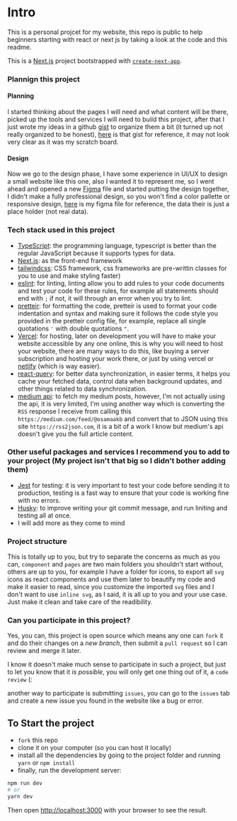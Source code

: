 # Intro
This is a personal projcet for my website, this repo is public to help beginners starting with react or next js by taking a look at the code and this readme.

This is a [Next.js](https://nextjs.org/) project bootstrapped with [`create-next-app`](https://github.com/vercel/next.js/tree/canary/packages/create-next-app).

### Plannign this project

#### Planning
I started thinking about the pages I will need and what content will be there, picked up the tools and services I will need to build this project, after that I just wrote my ideas in a github [gist](https://gist.github.com/) to organize them a bit (it turned up not really organized to be honest), [here](https://gist.github.com/osamaakb/56ae5997e75a06a1052be09a9ab27cf0) is that gist for reference, it may not look very clear as it was my scratch board.

#### Design
Now we go to the design phase, I have some experience in UI/UX to design a small website like this one, also I wanted it to represent me, so I went ahead and opened a new [Figma](https://www.figma.com/) file and started putting the design together, I didn't make a fully professional design, so you won't find a color pallette or responsive design, [here](https://www.figma.com/file/yVausHLif05C8cIiUVQN16/Portofolio?node-id=0%3A1) is my figma file for reference, the data their is just a place holder (not real data).

### Tech stack used in this project
- [TypeScript](https://www.typescriptlang.org/): the programming language, typescript is better than the regular JavaScript because it supports types for data.
- [Next.js](https://nextjs.org/): as the front-end framework
- [tailwindcss](https://tailwindcss.com/): CSS framework, css frameworks are pre-writtin classes for you to use and make styling faster)
- [eslint](https://eslint.org/): for linting, linting allow you to add rules to your code documents and test your code for these rules, for example all statements should end with `;` if not, it will through an error when you try to lint.
- [pretteir](https://prettier.io/): for formatting the code, pretteir is used to format your code indentation and syntax and making sure it follows the code style you provided in the pretteir config file, for example, replace all single quotations `'` with double quotations `"`.
- [Vercel](https://vercel.com/dashboard): for hosting, later on development you will have to make your website accessible by any one online, this is why you will need to host your website, there are many ways to do this, like buying a server subscription and hosting your work there, or just by using vercel or [netlify](https://www.netlify.com/) (which is way easier).
- [react-query](https://react-query.tanstack.com/): for better data synchronization, in easier terms, it helps you cache your fetched data, control data when background updates, and other things related to data synchronization.
- [medium api](https://github.com/Medium/medium-api-docs#22-self-issued-access-tokens): to fetch my medium posts, however, I'm not actually using the api, it is very limited, I'm using another way which is converting the `RSS` response I receive from calling this `https://medium.com/feed/@osamaakb` and convert that to JSON using this site `https://rss2json.com`, it is a bit of a work I know but medium's api doesn't give you the full article content.

### Other useful packages and services I recommend you to add to your project (My project isn't that big so I didn't bother adding them)
- [Jest](https://jestjs.io/docs/getting-started) for testing: it is very important to test your code before sending it to production, testing is a fast way to ensure that your code is working fine with no errors.
- [Husky](https://typicode.github.io/husky/#/?id=install): to improve writing your git commit message, and run liniting and testing all at once.
- I will add more as they come to mind

### Project structure
This is totally up to you, but try to separate the concerns as much as you can, `component` and `pages` are two main folders you shouldn't start without, others are up to you, for example I have a folder for icons, to export all `svg` icons as react components and use them later to beautify my code and make it easier to read, since you customize the imported `svg` files and I don't want to use `inline svg`, as I said, it is all up to you and your use case. Just make it clean and take care of the readibility.

### Can you participate in this project?
Yes, you can, this project is open source which means any one can `fork` it and do their changes on a *new branch*, then submit a `pull request` so I can review and merge it later.

I know it doesn't make much sense to participate in such a project, but just to let you know that it *is possible*, you will only get one thing out of it, a `code review` (:

another way to participate is submitting `issues`, you can go to the `issues` tab and create a new issue you found in the website like a bug or error.

## To Start the project
- `fork` this repo
- clone it on your computer (so you can host it locally)
- install all the dependencies by going to the project folder and running `yarn` or `npm install`
- finally, run the development server:

```bash
npm run dev
# or
yarn dev
```

Then open [http://localhost:3000](http://localhost:3000) with your browser to see the result.
